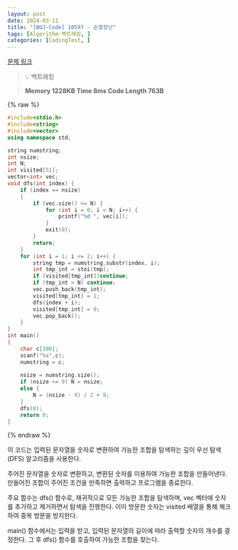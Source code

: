```yaml
---
layout: post
date: 2024-03-11
title: "[BOJ-Code] 10597 - 순열장난"
tags: [Algorithm-백트래킹, ]
categories: [CodingTest, ]
---
```



[문제 링크](https://www.acmicpc.net/problem/10597)


> 💡 백트래킹


> **Memory   1228KB                                   Time   8ms                                Code Length   763B**



{% raw %}
```c++
#include<stdio.h>
#include<string>
#include<vector>
using namespace std;

string numstring;
int nsize;
int N;
int visited[51];
vector<int> vec;
void dfs(int index) {
	if (index == nsize)
	{
		if (vec.size() >= N) {
			for (int i = 0; i < N; i++) {
				printf("%d ", vec[i]);
			}
			exit(0);
		}
		return;
	}
	for (int i = 1; i <= 2; i++) {
		string tmp = numstring.substr(index, i);
		int tmp_int = stoi(tmp);
		if (visited[tmp_int])continue;
		if (tmp_int > N) continue;
		vec.push_back(tmp_int);
		visited[tmp_int] = 1;
		dfs(index + i);
		visited[tmp_int] = 0;
		vec.pop_back();
	}
}
int main()
{
	char c[100];
	scanf("%s",c);
	numstring = c;
	
	nsize = numstring.size();
	if (nsize <= 9) N = nsize;
	else {
		N = (nsize - 9) / 2 + 9;
	}
	dfs(0);
	return 0;
}
```
{% endraw %}



이 코드는 입력된 문자열을 숫자로 변환하여 가능한 조합을 탐색하는 깊이 우선 탐색(DFS) 알고리즘을 사용한다.

주어진 문자열을 숫자로 변환하고, 변환된 숫자를 이용하여 가능한 조합을 만들어낸다. 만들어진 조합이 주어진 조건을 만족하면 출력하고 프로그램을 종료한다.

주요 함수는 dfs() 함수로, 재귀적으로 모든 가능한 조합을 탐색하며, vec 벡터에 숫자를 추가하고 제거하면서 탐색을 진행한다. 이미 방문한 숫자는 visited 배열을 통해 체크하여 중복 방문을 방지한다.

main() 함수에서는 입력을 받고, 입력된 문자열의 길이에 따라 출력할 숫자의 개수를 결정한다. 그 후 dfs() 함수를 호출하여 가능한 조합을 찾는다.


